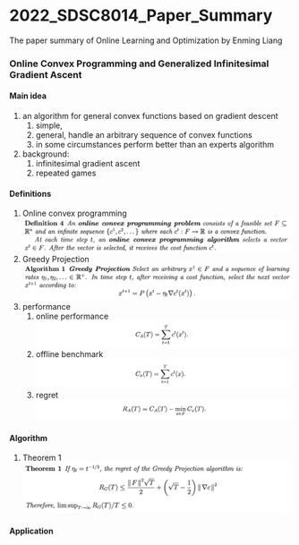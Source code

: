 # 2022_SDSC8014_Paper_Summary
The paper summary of Online Learning and Optimization by Enming Liang


### Online Convex Programming and Generalized Infinitesimal Gradient Ascent
#### Main idea
1. an algorithm for general convex functions based on gradient descent
   1. simple, 
   2. general, handle an arbitrary sequence of convex functions
   3. in some circumstances perform better than an experts algorithm
2. background:
   1. infinitesimal gradient ascent
   2. repeated games
 
#### Definitions
1. Online convex programming
![](2022-01-28-14-35-06.png)
2. Greedy Projection
![](2022-01-28-14-36-07.png)
3. performance
   1. online performance
![](2022-01-28-14-40-03.png)
   2. offline benchmark
![](2022-01-28-14-40-14.png)
   1. regret 
![](2022-01-28-14-40-33.png)



#### Algorithm
1. Theorem 1
![](2022-01-28-14-41-50.png)



#### Application

#### 

